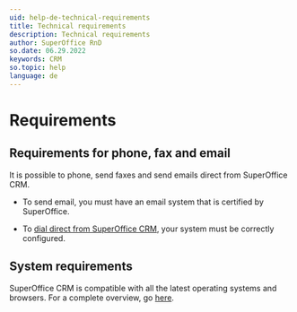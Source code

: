 ```yaml
---
uid: help-de-technical-requirements
title: Technical requirements
description: Technical requirements
author: SuperOffice RnD
so.date: 06.29.2022
keywords: CRM
so.topic: help
language: de
---
```


# Requirements

## Requirements for phone, fax and email

It is possible to phone, send faxes and send emails direct from SuperOffice CRM.

* To send email, you must have an email system that is certified by SuperOffice.

* To [dial direct from SuperOffice CRM][2], your system must be correctly configured.

## System requirements

SuperOffice CRM is compatible with all the latest operating systems and browsers. For a complete overview, go [here][1].

<!-- Referenced links -->
[1]: ../../onsite/requirements/index.md
[2]: ../../diary/learn/phone-call/preferences.md

<!-- Referenced images -->

